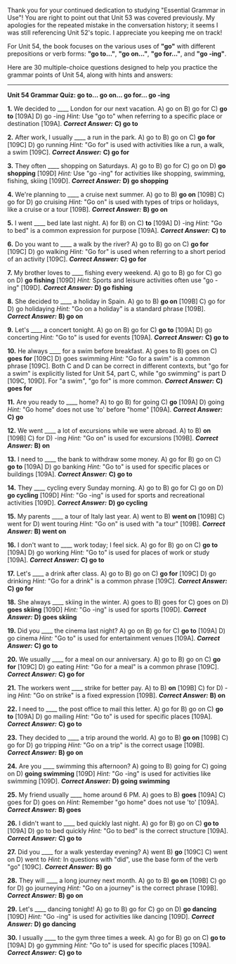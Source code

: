 Thank you for your continued dedication to studying "Essential Grammar in Use"! You are right to point out that Unit 53 was covered previously. My apologies for the repeated mistake in the conversation history; it seems I was still referencing Unit 52's topic. I appreciate you keeping me on track!

For Unit 54, the book focuses on the various uses of **"go"** with different prepositions or verb forms: **"go to..."**, **"go on..."**, **"go for..."**, and **"go -ing"**.

Here are 30 multiple-choice questions designed to help you practice the grammar points of Unit 54, along with hints and answers:

---

**Unit 54 Grammar Quiz: go to... go on... go for... go -ing**

**1.** We decided to ____ London for our next vacation.
    A) go on
    B) go for
    C) **go to** [109A]
    D) go -ing
    *Hint:* Use "go to" when referring to a specific place or destination [109A].
    ***Correct Answer:*** **C) go to**

**2.** After work, I usually ____ a run in the park.
    A) go to
    B) go on
    C) **go for** [109C]
    D) go running
    *Hint:* "Go for" is used with activities like a run, a walk, a swim [109C].
    ***Correct Answer:*** **C) go for**

**3.** They often ____ shopping on Saturdays.
    A) go to
    B) go for
    C) go on
    D) **go shopping** [109D]
    *Hint:* Use "go -ing" for activities like shopping, swimming, fishing, skiing [109D].
    ***Correct Answer:*** **D) go shopping**

**4.** We're planning to ____ a cruise next summer.
    A) go to
    B) **go on** [109B]
    C) go for
    D) go cruising
    *Hint:* "Go on" is used with types of trips or holidays, like a cruise or a tour [109B].
    ***Correct Answer:*** **B) go on**

**5.** I went ____ bed late last night.
    A) for
    B) on
    C) **to** [109A]
    D) -ing
    *Hint:* "Go to bed" is a common expression for purpose [109A].
    ***Correct Answer:*** **C) to**

**6.** Do you want to ____ a walk by the river?
    A) go to
    B) go on
    C) **go for** [109C]
    D) go walking
    *Hint:* "Go for" is used when referring to a short period of an activity [109C].
    ***Correct Answer:*** **C) go for**

**7.** My brother loves to ____ fishing every weekend.
    A) go to
    B) go for
    C) go on
    D) **go fishing** [109D]
    *Hint:* Sports and leisure activities often use "go -ing" [109D].
    ***Correct Answer:*** **D) go fishing**

**8.** She decided to ____ a holiday in Spain.
    A) go to
    B) **go on** [109B]
    C) go for
    D) go holidaying
    *Hint:* "Go on a holiday" is a standard phrase [109B].
    ***Correct Answer:*** **B) go on**

**9.** Let's ____ a concert tonight.
    A) go on
    B) go for
    C) **go to** [109A]
    D) go concerting
    *Hint:* "Go to" is used for events [109A].
    ***Correct Answer:*** **C) go to**

**10.** He always ____ for a swim before breakfast.
    A) goes to
    B) goes on
    C) **goes for** [109C]
    D) goes swimming
    *Hint:* "Go for a swim" is a common phrase [109C]. Both C and D can be correct in different contexts, but "go for a swim" is explicitly listed for Unit 54, part C, while "go swimming" is part D [109C, 109D]. For "a swim", "go for" is more common.
    ***Correct Answer:*** **C) goes for**

**11.** Are you ready to ____ home?
    A) to go
    B) for going
    C) **go** [109A]
    D) going
    *Hint:* "Go home" does not use 'to' before "home" [109A].
    ***Correct Answer:*** **C) go**

**12.** We went ____ a lot of excursions while we were abroad.
    A) to
    B) **on** [109B]
    C) for
    D) -ing
    *Hint:* "Go on" is used for excursions [109B].
    ***Correct Answer:*** **B) on**

**13.** I need to ____ the bank to withdraw some money.
    A) go for
    B) go on
    C) **go to** [109A]
    D) go banking
    *Hint:* "Go to" is used for specific places or buildings [109A].
    ***Correct Answer:*** **C) go to**

**14.** They ____ cycling every Sunday morning.
    A) go to
    B) go for
    C) go on
    D) **go cycling** [109D]
    *Hint:* "Go -ing" is used for sports and recreational activities [109D].
    ***Correct Answer:*** **D) go cycling**

**15.** My parents ____ a tour of Italy last year.
    A) went to
    B) **went on** [109B]
    C) went for
    D) went touring
    *Hint:* "Go on" is used with "a tour" [109B].
    ***Correct Answer:*** **B) went on**

**16.** I don't want to ____ work today; I feel sick.
    A) go for
    B) go on
    C) **go to** [109A]
    D) go working
    *Hint:* "Go to" is used for places of work or study [109A].
    ***Correct Answer:*** **C) go to**

**17.** Let's ____ a drink after class.
    A) go to
    B) go on
    C) **go for** [109C]
    D) go drinking
    *Hint:* "Go for a drink" is a common phrase [109C].
    ***Correct Answer:*** **C) go for**

**18.** She always ____ skiing in the winter.
    A) goes to
    B) goes for
    C) goes on
    D) **goes skiing** [109D]
    *Hint:* "Go -ing" is used for sports [109D].
    ***Correct Answer:*** **D) goes skiing**

**19.** Did you ____ the cinema last night?
    A) go on
    B) go for
    C) **go to** [109A]
    D) go cinema
    *Hint:* "Go to" is used for entertainment venues [109A].
    ***Correct Answer:*** **C) go to**

**20.** We usually ____ for a meal on our anniversary.
    A) go to
    B) go on
    C) **go for** [109C]
    D) go eating
    *Hint:* "Go for a meal" is a common phrase [109C].
    ***Correct Answer:*** **C) go for**

**21.** The workers went ____ strike for better pay.
    A) to
    B) **on** [109B]
    C) for
    D) -ing
    *Hint:* "Go on strike" is a fixed expression [109B].
    ***Correct Answer:*** **B) on**

**22.** I need to ____ the post office to mail this letter.
    A) go for
    B) go on
    C) **go to** [109A]
    D) go mailing
    *Hint:* "Go to" is used for specific places [109A].
    ***Correct Answer:*** **C) go to**

**23.** They decided to ____ a trip around the world.
    A) go to
    B) **go on** [109B]
    C) go for
    D) go tripping
    *Hint:* "Go on a trip" is the correct usage [109B].
    ***Correct Answer:*** **B) go on**

**24.** Are you ____ swimming this afternoon?
    A) going to
    B) going for
    C) going on
    D) **going swimming** [109D]
    *Hint:* "Go -ing" is used for activities like swimming [109D].
    ***Correct Answer:*** **D) going swimming**

**25.** My friend usually ____ home around 6 PM.
    A) goes to
    B) **goes** [109A]
    C) goes for
    D) goes on
    *Hint:* Remember "go home" does not use 'to' [109A].
    ***Correct Answer:*** **B) goes**

**26.** I didn't want to ____ bed quickly last night.
    A) go for
    B) go on
    C) **go to** [109A]
    D) go to bed quickly
    *Hint:* "Go to bed" is the correct structure [109A].
    ***Correct Answer:*** **C) go to**

**27.** Did you ____ for a walk yesterday evening?
    A) went
    B) **go** [109C]
    C) went on
    D) went to
    *Hint:* In questions with "did", use the base form of the verb "go" [109C].
    ***Correct Answer:*** **B) go**

**28.** They will ____ a long journey next month.
    A) go to
    B) **go on** [109B]
    C) go for
    D) go journeying
    *Hint:* "Go on a journey" is the correct phrase [109B].
    ***Correct Answer:*** **B) go on**

**29.** Let's ____ dancing tonight!
    A) go to
    B) go for
    C) go on
    D) **go dancing** [109D]
    *Hint:* "Go -ing" is used for activities like dancing [109D].
    ***Correct Answer:*** **D) go dancing**

**30.** I usually ____ to the gym three times a week.
    A) go for
    B) go on
    C) **go to** [109A]
    D) go gymming
    *Hint:* "Go to" is used for specific places [109A].
    ***Correct Answer:*** **C) go to**